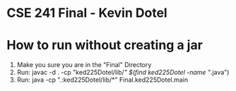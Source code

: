 # CSE 241 Final - Kevin Dotel 

# How to run without creating a jar
1. Make you sure you are in the "Final" Directory 
2. Run: javac -d . -cp "ked225Dotel/lib/*" $(find ked225Dotel -name "*.java")
3. Run: java -cp ".:ked225Dotel/lib/*" Final.ked225Dotel.main
